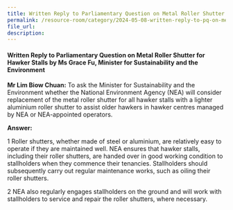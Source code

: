 ```yaml
---
title: Written Reply to Parliamentary Question on Metal Roller Shutter for Hawker Stalls
permalink: /resource-room/category/2024-05-08-written-reply-to-pq-on-metal-roller-shutter-for-hawker-stalls
file_url:
description:
---
```

 
#### Written Reply to Parliamentary Question on Metal Roller Shutter for Hawker Stalls by Ms Grace Fu, Minister for Sustainability and the Environment

**Mr Lim Biow Chuan:** To ask the Minister for Sustainability and the Environment whether the National Environment Agency (NEA) will consider replacement of the metal roller shutter for all hawker stalls with a lighter aluminium roller shutter to assist older hawkers in hawker centres managed by NEA or NEA-appointed operators.

**Answer:**

1 Roller shutters, whether made of steel or aluminium, are relatively easy to operate if they are maintained well. NEA ensures that hawker stalls, including their roller shutters, are handed over in good working condition to stallholders when they commence their tenancies. Stallholders should subsequently carry out regular maintenance works, such as oiling their roller shutters.

2 NEA also regularly engages stallholders on the ground and will work with stallholders to service and repair the roller shutters, where necessary.
